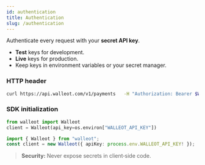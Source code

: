 ```yaml
---
id: authentication
title: Authentication
slug: /authentication
---
```


Authenticate every request with your **secret API key**.

- **Test** keys for development.
- **Live** keys for production.
- Keep keys in environment variables or your secret manager.

### HTTP header

```bash
curl https://api.walleot.com/v1/payments   -H "Authorization: Bearer $WALLEOT_API_KEY"   -H "Content-Type: application/json"   -d '{ "amount": 200, "currency": "USD" }'
```

### SDK initialization

```python
from walleot import Walleot
client = Walleot(api_key=os.environ["WALLEOT_API_KEY"])
```

```ts
import { Walleot } from "walleot";
const client = new Walleot({ apiKey: process.env.WALLEOT_API_KEY! });
```

> **Security:** Never expose secrets in client‑side code.
